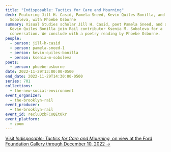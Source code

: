 ```yaml
---
title: "Indisposable: Tactics for Care and Mourning"
deck: Featuring Jill H. Casid, Pamela Sneed, Kevin Quiles Bonilla, and Ksenia M.
  Soboleva, with Phoebe Osborne
summary: Visual Studies scholar Jill H. Casid, poet Pamela Sneed, and artist
  Kevin Quiles Bonilla join Rail contributor Ksenia M. Soboleva for a
  conversation. We conclude with a poetry reading by Phoebe Osborne.
people:
  - person: jill-h-casid
  - person: pamela-sneed-1
  - person: kevin-quiles-bonilla
  - person: ksenia-m-soboleva
poets:
  - person: phoebe-osborne
date: 2022-11-29T13:00:00-0500
end_date: 2022-11-29T14:30:00-0500
series: 701
collections:
  - the-new-social-environment
event_organizer:
  - the-brooklyn-rail
event_producer:
  - the-brooklyn-rail
event_id: recluDzbFCoQEt0kr
event_platform:
  - zoom
---
```

[V﻿isit *Indisposable: Tactics for Care and Mourning*, on view at the Ford Foundation Gallery through December 10, 2022 →](https://www.fordfoundation.org/about/the-ford-foundation-center-for-social-justice/ford-foundation-gallery/exhibitions/indisposable-tactics-for-care-and-mourning/)